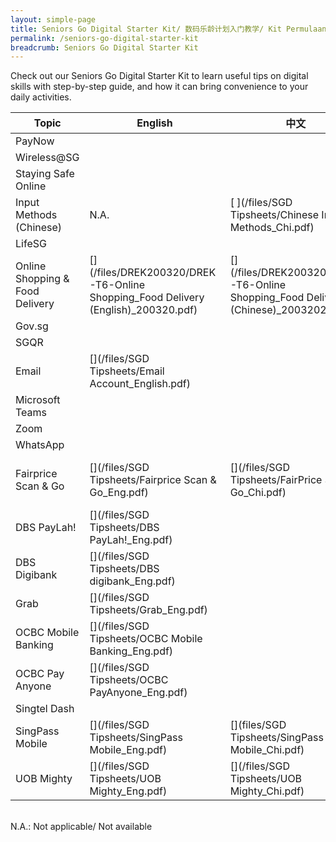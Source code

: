 ```yaml
---
layout: simple-page
title: Seniors Go Digital Starter Kit/ 数码乐龄计划入门教学/ Kit Permulaan Seniors Go Digital/ மூத்தோருக்கான மின்னிலக்கமயமாதல் இயக்கத்தின் பயன்பாட்டு வழிமுறைகள்
permalink: /seniors-go-digital-starter-kit
breadcrumb: Seniors Go Digital Starter Kit
---
```


Check out our Seniors Go Digital Starter Kit to learn useful tips on digital skills with step-by-step guide, and how it can bring convenience to your daily activities.

| Topic | English | 中文 | Melayu | தமிழ் |
| -- | -- | -- | -- | -- |
| PayNow | [ ](/files/SGD%20Tipsheets/PayNow_Eng.pdf) | [ ](/files/SGD%20Tipsheets/PayNow_Chi.pdf) | [ ](/files/SGD%20Tipsheets/PayNow_Malay.pdf) | [ ](/files/SGD%20Tipsheets/PayNow_Tamil.pdf)|
| Wireless@SG | [ ](/files/SGD%20Tipsheets/Wireless%40SGx_English.pdf) | [ ](/files/SGD%20Tipsheets/WirelessSGx_Chi.pdf) | [ ](/files/SGD%20Tipsheets/Wireless%40SGx_Malay.pdf) | [ ](/files/SGD%20Tipsheets/Wireless%40SGx_Tamil.pdf) |
| Staying Safe Online | [ ](/files/SGD%20Tipsheets/Staying%20Safe%20Online.pdf) | [ ](/files/SGD%20Tipsheets/Staying%20Safe%20Online_Chi.pdf) | [ ](/files/SGD%20Tipsheets/Staying%20Safe%20Online_Malay.pdf) | [ ](/files/SGD%20Tipsheets/Staying%20Safe%20Online_Tamil.pdf) |
| Input Methods (Chinese) | N.A. |  [ ](/files/SGD Tipsheets/Chinese Input Methods_Chi.pdf) |  N.A. |  N.A. |
| LifeSG | [](/files/SGD%20Tipsheets/LifeSG_Eng.pdf) | [](/files/SGD%20Tipsheets/LifeSG_Chi.pdf) | [](/files/SGD%20Tipsheets/LifeSG_Malay.pdf) | [](/files/SGD%20Tipsheets/LifeSG_Tamil.pdf) |
| Online Shopping & Food Delivery | [](/files/DREK200320/DREK-T6-Online Shopping_Food Delivery (English)_200320.pdf) | [](/files/DREK200320/DREK-T6-Online Shopping_Food Delivery (Chinese)_20032020.pdf) | N.A. | N.A. |
| Gov.sg | [](/files/SGD%20Tipsheets/Gov.sg_English.pdf) | [](/files/SGD%20Tipsheets/Gov.sg_Chi.pdf) | [](/files/SGD%20Tipsheets/Gov.sg_Malay%20(1).pdf) | [](/files/SGD%20Tipsheets/Gov.sg_Tamil%20(1).pdf)|
| SGQR | [](/files/SGD%20Tipsheets/SGQR_English.pdf) | [](/files/SGD%20Tipsheets/SGQR_Chi.pdf) | [](/files/SGD%20Tipsheets/SGQR_Malay.pdf)| [](/files/SGD%20Tipsheets/SGQR_Tamil.pdf) |
| Email |[](/files/SGD Tipsheets/Email Account_English.pdf) | [](/files/SGD%20Tipsheets/Email%20Accounts_Chi.pdf) | [](/files/SGD%20Tipsheets/Email%20Account-Malay.pdf) |[](/files/SGD%20Tipsheets/Email%20Account_Tamil.pdf)|
| Microsoft Teams | [](/files/SGD%20Tipsheets/Microsoft%20Teams_English.pdf) | [](/files/SGD%20Tipsheets/Microsoft%20Teams_Chi.pdf) | [](/files/SGD%20Tipsheets/Microsoft%20Teams_Malay.pdf) | [](/files/SGD%20Tipsheets/Microsoft%20Teams_Tamil.pdf) |
| Zoom | [](/files/SGD%20Tipsheets/Zoom_English.pdf) | [](/files/SGD%20Tipsheets/Zoom_Chi.pdf) | [](/files/SGD%20Tipsheets/Zoom_Malay.pdf) | [](/files/SGD%20Tipsheets/Zoom_Tamil.pdf) |
| WhatsApp | [](/files/SGD%20Tipsheets/WhatsApp_English.pdf) | [](/files/SGD%20Tipsheets/WhatsApp_Chi.pdf) | [](/files/SGD%20Tipsheets/WhatsApp_Malay.pdf) | [](/files/SGD%20Tipsheets/WhatsApp_Tamil.pdf) |
| Fairprice Scan & Go | [](/files/SGD Tipsheets/Fairprice Scan & Go_Eng.pdf) | [](/files/SGD Tipsheets/FairPrice Scan & Go_Chi.pdf) | [](/files/SGD Tipsheets/Fairprice Scan & Go_Malay.pdf) | [](/files/SGD Tipsheets/FairPrice Scan & Go_Tamil.pdf) |
| DBS PayLah! | [](/files/SGD Tipsheets/DBS PayLah!_Eng.pdf) | [](/files/SGD%20Tipsheets/DBS%20PayLah_Chi.pdf) | [](/files/SGD%20Tipsheets/DBS%20PayLah!_Malay.pdf) | [](/files/SGD%20Tipsheets/DBS%20PayLah_Tamil.pdf) |
| DBS Digibank | [](/files/SGD Tipsheets/DBS digibank_Eng.pdf) | [](/files/SGD%20Tipsheets/DBS%20digibank_Chi.pdf) | [](/files/SGD%20Tipsheets/DBS%20digibank_Malay.pdf) | [](/files/SGD%20Tipsheets/DBS%20digibank_Tamil.pdf) |
| Grab | [](/files/SGD Tipsheets/Grab_Eng.pdf) | [](/files/SGD%20Tipsheets/GrabPay_Chi.pdf) | [](/files/SGD%20Tipsheets/GrabPay_Malay.pdf) | [](/files/SGD%20Tipsheets/GrabPay_Tamil.pdf) |
| OCBC Mobile Banking | [](/files/SGD Tipsheets/OCBC Mobile Banking_Eng.pdf) | [](/files/SGD%20Tipsheets/OCBC%20Mobile%20Banking_Chi.pdf) | [](/files/SGD%20Tipsheets/OCBC%20Mobile%20Banking_Malay.pdf)| [](/files/SGD%20Tipsheets/OCBC%20Mobile%20Banking_Tamil.pdf) |
| OCBC Pay Anyone | [](/files/SGD Tipsheets/OCBC PayAnyone_Eng.pdf) | [](/files/SGD%20Tipsheets/OCBC%20PayAnyone_Chi.pdf) | [](/files/SGD%20Tipsheets/OCBC%20PayAnyone_Malay.pdf) | [](/files/SGD%20Tipsheets/OCBC%20PayAnyone_Tamil.pdf) |
| Singtel Dash | [](/files/SGD%20Tipsheets/Singtel%20Dash_Eng.pdf) | [](/files/SGD%20Tipsheets/Singtel%20Dash_Chi.pdf) | [](/files/SGD%20Tipsheets/Singtel%20Dash_Malay.pdf) | [](/files/SGD%20Tipsheets/Singtel%20Dash_Tamil.pdf) |
| SingPass Mobile | [](/files/SGD Tipsheets/SingPass Mobile_Eng.pdf) | [](files/SGD Tipsheets/SingPass Mobile_Chi.pdf) | [](/files/SGD Tipsheets/SingPass Mobile_Malay.pdf) | [](/files/SGD Tipsheets/SingPass Mobile_Tamil.pdf) |
| UOB Mighty | [](/files/SGD Tipsheets/UOB Mighty_Eng.pdf) | [](/files/SGD Tipsheets/UOB Mighty_Chi.pdf) | [](/files/SGD Tipsheets/UOB Mighty_Malay.pdf) | [](/files/SGD Tipsheets/UOB Mighty_Tamil.pdf) |

<br>N.A.: Not applicable/ Not available

